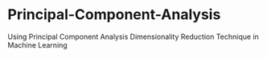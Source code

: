 # Principal-Component-Analysis
Using Principal Component Analysis Dimensionality Reduction Technique in Machine Learning
